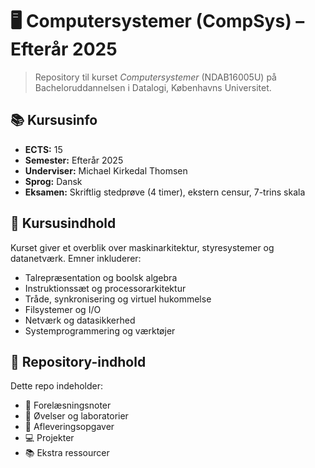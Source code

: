 
# 🖥️ Computersystemer (CompSys) – Efterår 2025

> Repository til kurset *Computersystemer* (NDAB16005U) på Bacheloruddannelsen i Datalogi, Københavns Universitet.

## 📚 Kursusinfo

- **ECTS:** 15
- **Semester:** Efterår 2025
- **Underviser:** Michael Kirkedal Thomsen
- **Sprog:** Dansk
- **Eksamen:** Skriftlig stedprøve (4 timer), ekstern censur, 7-trins skala

## 🧠 Kursusindhold

Kurset giver et overblik over maskinarkitektur, styresystemer og datanetværk. Emner inkluderer:

- Talrepræsentation og boolsk algebra
- Instruktionssæt og processorarkitektur
- Tråde, synkronisering og virtuel hukommelse
- Filsystemer og I/O
- Netværk og datasikkerhed
- Systemprogrammering og værktøjer

## 📂 Repository-indhold

Dette repo indeholder:

- 📄 Forelæsningsnoter
- 🧪 Øvelser og laboratorier
- 📝 Afleveringsopgaver
- 💻 Projekter
- 📚 Ekstra ressourcer